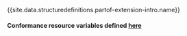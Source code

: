 {{site.data.structuredefinitions.partof-extension-intro.name}}

#### Conformance resource variables defined [here](http://wiki.hl7.org/index.php?title=IG_Publisher_Documentation#Jekyll)
